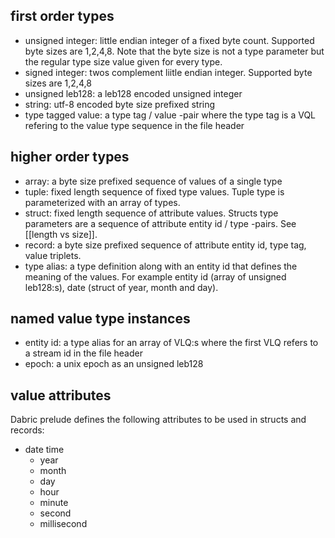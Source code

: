 ## first order types
- unsigned integer: little endian integer of a fixed byte count. Supported byte sizes are 1,2,4,8. Note that the byte size is not a type parameter but the regular type size value given for every type.
- signed integer: twos complement liitle endian integer. Supported byte sizes are 1,2,4,8 
- unsigned leb128: a leb128 encoded unsigned integer
- string: utf-8 encoded byte size prefixed string
- type tagged value: a type tag / value -pair where the type tag is a VQL refering to the value type sequence in the file header

## higher order types
- array: a byte size prefixed sequence of values of a single type
- tuple: fixed length sequence of fixed type values. Tuple type is parameterized with an array of types.
- struct: fixed length sequence of attribute values. Structs type parameters are a sequence  of attribute entity id / type -pairs. See [[length vs size]].
- record: a byte size prefixed sequence of attribute entity id, type tag, value triplets.
- type alias: a type definition along with an entity id that defines the meaning of the values. For example entity id (array of unsigned leb128:s), date (struct of year, month and day).

## named value type instances
- entity id: a type alias for an array of VLQ:s where the first VLQ refers to a stream id in the file header
- epoch: a unix epoch as an unsigned leb128

## value attributes
Dabric prelude defines the following attributes to be used in structs and records:
- date time
	- year
	- month
	- day
	- hour
	- minute
	- second
	- millisecond